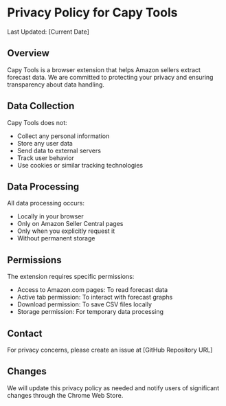 # Privacy Policy for Capy Tools

Last Updated: [Current Date]

## Overview
Capy Tools is a browser extension that helps Amazon sellers extract forecast data. We are committed to protecting your privacy and ensuring transparency about data handling.

## Data Collection
Capy Tools does not:
- Collect any personal information
- Store any user data
- Send data to external servers
- Track user behavior
- Use cookies or similar tracking technologies

## Data Processing
All data processing occurs:
- Locally in your browser
- Only on Amazon Seller Central pages
- Only when you explicitly request it
- Without permanent storage

## Permissions
The extension requires specific permissions:
- Access to Amazon.com pages: To read forecast data
- Active tab permission: To interact with forecast graphs
- Download permission: To save CSV files locally
- Storage permission: For temporary data processing

## Contact
For privacy concerns, please create an issue at [GitHub Repository URL]

## Changes
We will update this privacy policy as needed and notify users of significant changes through the Chrome Web Store. 